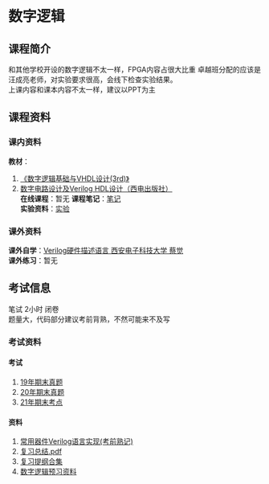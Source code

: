 # 数字逻辑
## 课程简介
和其他学校开设的数字逻辑不太一样，FPGA内容占很大比重
卓越班分配的应该是汪成亮老师，对实验要求很高，会线下检查实验结果。  
上课内容和课本内容不太一样，建议以PPT为主
## 课程资料
### 课内资料
**教材**：
1. [《数字逻辑基础与VHDL设计(3rd)》](https://zh.b-ok.xyz/book/19200549/98c10e)  
2. [数字电路设计及Verilog HDL设计（西电出版社）](这本可能更贴近课堂内容)  
**在线课程**：暂无
**课程笔记**：[笔记](https://github.com/ScienceLi1125/CQU-Study/blob/main/%E6%95%B0%E5%AD%97%E9%80%BB%E8%BE%91/%E6%80%BB%E7%BB%93.pdf)  
**实验资料**：[实验](https://github.com/ScienceLi1125/CQU-Study/tree/main/%E6%95%B0%E5%AD%97%E9%80%BB%E8%BE%91/%E5%AE%9E%E9%AA%8C)  
### 课外资料
**课外自学**：[Verilog硬件描述语言 西安电子科技大学 蔡觉](https://www.bilibili.com/video/BV12y4y1v7V3?spm_id_from=333.337.header_right.fav_list.click)  
**课外练习**：暂无
## 考试信息
笔试 2小时 闭卷  
题量大，代码部分建议考前背熟，不然可能来不及写  
### 考试资料
#### 考试
1. [19年期末真题]()  
2. [20年期末真题]()  
3. [21年期末考点]()  
#### 资料
1. [常用器件Verilog语言实现(考前熟记)]()  
2. [复习总结.pdf]()  
3. [复习提纲合集]()  
4. [数字逻辑预习资料]()